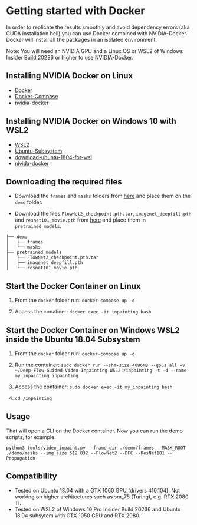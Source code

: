 # Getting started with Docker

In order to replicate the results smoothly and avoid dependency errors (aka CUDA installation hell) you can use Docker combined with NVIDIA-Docker. Docker will install all the packages in an isolated environment.

Note: You will need an NVIDIA GPU and a Linux OS or WSL2 of Windows Insider Build 20236 or higher to use NVIDIA-Docker.
 
## Installing NVIDIA Docker on Linux 
* [Docker](https://gist.github.com/enric1994/3b5c20ddb2b4033c4498b92a71d909da)
* [Docker-Compose](https://gist.github.com/enric1994/3b5c20ddb2b4033c4498b92a71d909da)
* [nvidia-docker](https://github.com/NVIDIA/nvidia-docker#ubuntu-16041804-debian-jessiestretchbuster)

## Installing NVIDIA Docker on Windows 10 with WSL2
* [WSL2](https://docs.microsoft.com/en-us/windows/wsl/install-win10)
* [Ubuntu-Subsystem](https://docs.microsoft.com/en-us/windows/wsl/install-manual)
* [download-ubuntu-1804-for-wsl](https://aka.ms/wsl-ubuntu-1804)
* [nivida-docker](https://docs.nvidia.com/cuda/wsl-user-guide/index.html)

## Downloading the required files
* Download the `frames` and `masks` folders from [here](https://drive.google.com/drive/folders/13aMItboZBxPnbjlOCbKLg7nxZgBWQt9P) and place them on the `demo` folder.

* Download the files `FlowNet2_checkpoint.pth.tar`, `imagenet_deepfill.pth` and `resnet101_movie.pth` from [here](https://drive.google.com/drive/folders/1Nh6eJsue2IkP_bsN02SRPvWzkIi6cNbE) and place them in `pretrained_models`.

```
├── demo
│   ├── frames
│   └── masks
├── pretrained_models
│   ├── FlowNet2_checkpoint.pth.tar
│   ├── imagenet_deepfill.pth
│   └── resnet101_movie.pth
```


## Start the Docker Container on Linux
1. From the `docker` folder run: `docker-compose up -d` 

2. Access the conatiner: `docker exec -it inpainting bash` 

## Start the Docker Container on Windows WSL2 inside the Ubuntu 18.04 Subsystem
1. From the `docker` folder run: `docker-compose up -d` 

2. Run the container: `sudo docker run --shm-size 4096MB --gpus all -v ~/Deep-Flow-Guided-Video-Inpainting-WSL2:/inpainting -t -d --name my_inpainting inpainting` 

3. Access the container: `sudo docker exec -it my_inpainting bash` 

4. `cd /inpainting`

## Usage
That will open a CLI on the Docker container. Now you can run the demo scripts, for example:

`python3 tools/video_inpaint.py --frame_dir ./demo/frames --MASK_ROOT ./demo/masks --img_size 512 832 --FlowNet2 --DFC --ResNet101 --Propagation`

## Compatibility

* Tested on Ubuntu 18.04 with a GTX 1060 GPU (drivers 410.104). Not working on higher architectures such as sm_75 (Turing), e.g. RTX 2080 Ti.
* Tested on WSL2 of Windows 10 Pro Insider Build 20236 and Ubuntu 18.04 subsytem with GTX 1050 GPU and RTX 2080.
